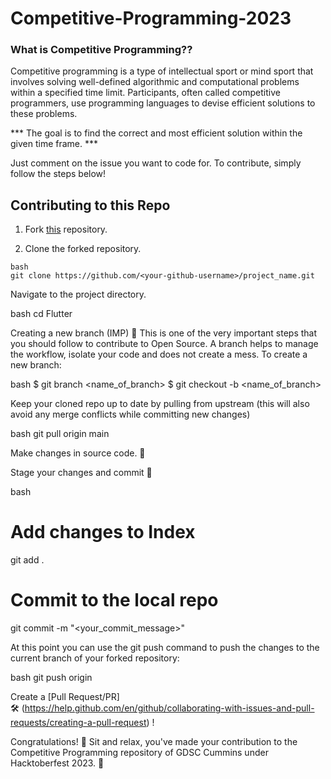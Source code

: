 # Competitive-Programming-2023

### What is Competitive Programming??

Competitive programming is a type of intellectual sport or mind sport that involves solving well-defined algorithmic and computational problems within a specified time limit. Participants, often called competitive programmers, use programming languages to devise efficient solutions to these problems.

*** The goal is to find the correct and most efficient solution within the given time frame. ***

Just comment on the issue you want to code for. To contribute, simply follow the steps below!

## Contributing to this Repo

1. Fork [this](https://github.com/Google-Developer-Student-Club-CCOEW/Competitive-Programming-2023/fork) repository.

2. Clone the forked repository.

```
bash
git clone https://github.com/<your-github-username>/project_name.git
```

Navigate to the project directory.

bash
cd Flutter


 Creating a new branch (IMP) 🌱
This is one of the very important steps that you should follow to contribute to Open Source. A branch helps to manage the workflow, isolate your code and does not create a mess. To create a new branch:

bash
$ git branch <name_of_branch>
$ git checkout -b <name_of_branch>


Keep your cloned repo up to date by pulling from upstream (this will also avoid any merge conflicts while committing new changes)

bash
git pull origin main


Make changes in source code. 🚀

Stage your changes and commit 📝

bash
# Add changes to Index
git add .

# Commit to the local repo
git commit -m "<your_commit_message>"


At this point you can use the git push command to push the changes to the current branch of your forked repository:

bash
git push origin <branch-name>


Create a [Pull Request/PR]  
🛠 (https://help.github.com/en/github/collaborating-with-issues-and-pull-requests/creating-a-pull-request) !

Congratulations!  🎉 Sit and relax, you've made your contribution to the Competitive Programming repository of GDSC Cummins under Hacktoberfest 2023.  🌟
